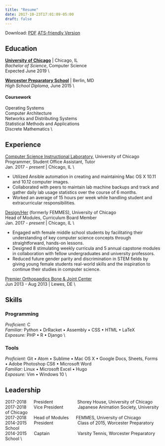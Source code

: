 ```yaml
---
title: "Resume"
date: 2017-10-23T17:01:09-05:00
draft: false
---
```


Download: [PDF]( /file/cchoy-resume.pdf )  [ATS-friendly Version]( /file/cchoy-resume-ATS.pdf )

## Education
**[University of Chicago](https://www.uchicago.edu/)** | Chicago, IL \
*Bachelor of Science*, Computer Science  \
Expected June 2019 \


**[Worcester Preparatory School](https://worcesterprep.org/)** | Berlin, MD \
*High School Diploma*, June 2015  \

#### Coursework
Operating Systems \
Computer Architecture \
Networks and Distributing Systems \
Statistical Methods and Applications \
Discrete Mathematics \

## Experience
[Computer Science Instructional Laboratory](https://csil.cs.uchicago.edu), University of Chicago \
Programmer, Student Office Assistant, Tutor \
Jan. 2017 - *present* | Chicago, IL \

* Utilized Ansible automation in creating and maintaining Mac OS X 10.11 and 10.12 computer images.
* Collaborated with peers to maintain lab machine backups and track and gather daily lab usage statistics over the course of 6 months.
* Worked an average of 15 hours per week while handling student and extracurricular responsibilities.

[Design/Her](http://femmes.io) (formerly FEMMES), University of Chicago \
Head of Modules, Curriculum Board Member \
Jan. 2017 - *present* | Chicago, IL \

* Engaged with female middle school students by facilitating their understanding of key computer science concepts through straightforward, hands-on lessons.
* Designed 8 stimulating weekly curricula and 5 annual capstone modules in collaboration with fellow undergraduates and university professors.
* Reduced future gender parity and discrimination in STEM fields by giving young female students real-world skills and the inspiration to continue their studies in computer science.

[Premier Orthopaedics Bone & Joint Center](http://www.delawarebonecare.com/) \
Jun 2013 - Aug 2013 | Lewes, DE \

## Skills
### Programming
*Proficient:* C \
*Familiar:* Python • DrRacket • Assembly • CSS • HTML • LaTeX\
*Exposure:*  PHP • R • Django \


### Tools
*Proficient:* Git • Atom • Sublime • Mac OS X • Google Docs, Sheets, Forms
• Adobe Photoshop CS6 • Microsoft Word \
*Familiar:*  Linux • Microsoft Excel • Hugo \
*Exposure:* Vim • Windows 10 \

## Leadership
2017-2018 &nbsp;&nbsp;&nbsp;&nbsp; President &nbsp;&nbsp;&nbsp;&nbsp;&nbsp;&nbsp;&nbsp;&nbsp;&nbsp;&nbsp;&nbsp;&nbsp;&nbsp;&nbsp;&nbsp;&nbsp;&nbsp;&nbsp; Shorey House, University of Chicago \
2017-2018 &nbsp;&nbsp;&nbsp;&nbsp; Vice President &nbsp;&nbsp;&nbsp;&nbsp;&nbsp;&nbsp;&nbsp;&nbsp;&nbsp;&nbsp; Japanese Animation Society, University of Chicago \
2017-2018 &nbsp;&nbsp;&nbsp;&nbsp; Head of Modules &nbsp;&nbsp;&nbsp;&nbsp; FEMMES, University of Chicago \
2014-2015 &nbsp;&nbsp;&nbsp;&nbsp; President &nbsp;&nbsp;&nbsp;&nbsp;&nbsp;&nbsp;&nbsp;&nbsp;&nbsp;&nbsp;&nbsp;&nbsp;&nbsp;&nbsp;&nbsp;&nbsp;&nbsp;&nbsp; Class of 2015, Worcester Preparatory School \
2014-2015 &nbsp;&nbsp;&nbsp;&nbsp; Captain &nbsp;&nbsp;&nbsp;&nbsp;&nbsp;&nbsp;&nbsp;&nbsp;&nbsp;&nbsp;&nbsp;&nbsp;&nbsp;&nbsp;&nbsp;&nbsp;&nbsp;&nbsp;&nbsp;&nbsp;&nbsp; Varsity Tennis, Worcester Preparatory School \


<br>
